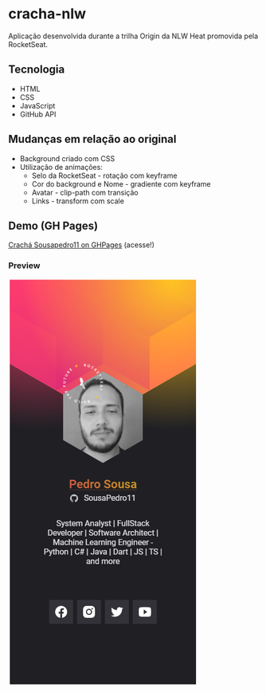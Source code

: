 # cracha-nlw

Aplicação desenvolvida durante a trilha Origin da NLW Heat promovida pela RocketSeat.

## Tecnologia

- HTML
- CSS
- JavaScript
- GitHub API

## Mudanças em relação ao original

- Background criado com CSS
- Utilização de animações:
  - Selo da RocketSeat - rotação com keyframe
  - Cor do background e Nome - gradiente com keyframe
  - Avatar - clip-path com transição
  - Links - transform com scale

## Demo (GH Pages)

[Crachá Sousapedro11 on GHPages](https://sousapedro11.github.io/cracha-nlw/) (acesse!)

### Preview

![](images/preview.PNG)
